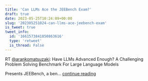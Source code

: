 ```yaml
---
title: 'Can LLMs Ace the JEEBench Exam?'
draft: true
date: 2023-05-25T10:24:09+00:00
slug: '202305251024-can-llms-ace-jeebench-exam'
is_tweet: true
tweet_info:
  id: '1661573841850863616'
  type: 'retweet'
  is_thread: False
---
```




RT [@arankomatsuzaki](https://x.com/arankomatsuzaki): Have LLMs Advanced Enough? A Challenging Problem Solving Benchmark For Large Language Models

Presents JEEBench, a ben… [continue reading](https://x.com/sytelus/status/1661573841850863616)
